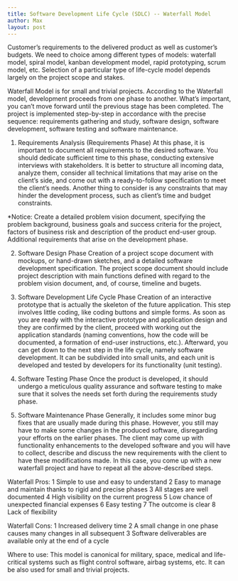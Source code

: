 ```yaml
---
title: Software Development Life Cycle (SDLC) -- Waterfall Model
author: Max
layout: post
---
```

Customer’s requirements to the delivered product as well as customer’s budgets. We need to choice among different types of models: waterfall model, spiral model, kanban development model, rapid prototyping, scrum model, etc. Selection of a particular type of life-cycle model depends largely on the project scope and stakes. 

Waterfall Model is for small and trivial projects. According to the Waterfall model, development proceeds from one phase to another. What’s important, you can’t move forward until the previous stage has been completed. The project is implemented step-by-step in accordance with the precise sequence: requirements gathering and study, software design, software development, software testing and software maintenance.


1. Requirements Analysis (Requirements Phase)
At this phase, it is important to document all requirements to the desired software. You should dedicate sufficient time to this phase, conducting extensive interviews with stakeholders. It is better to structure all incoming data, analyze them, consider all technical limitations that may arise on the client’s side, and come out with a ready-to-follow specification to meet the client’s needs. Another thing to consider is any constraints that may hinder the development process, such as client’s time and budget constraints.

*Notice: Create a detailed problem vision document, specifying the problem background, business goals and success criteria for the project, factors of business risk and description of the product end-user group. Additional requirements that arise on the development phase. 


2. Software Design Phase
Creation of a project scope document with mockups, or hand-drawn sketches, and a detailed software development specification. The project scope document should include project description with main functions defined with regard to the problem vision document, and, of course, timeline and bugets.


3. Software Development Life Cycle Phase
Creation of an interactive prototype that is actually the skeleton of the future application. This step involves little coding, like coding buttons and simple forms. As soon as you are ready with the interactive prototype and application design and they are confirmed by the client, proceed with working out the application standards (naming conventions, how the code will be documented, a formation of end-user instructions, etc.). Afterward, you can get down to the next step in the life cycle, namely software development. It can be subdivided into small units, and each unit is developed and tested by developers for its functionality (unit testing).


4. Software Testing Phase
Once the product is developed, it should undergo a meticulous quality assurance and software testing to make sure that it solves the needs set forth during the requirements study phase. 


5. Software Maintenance Phase
Generally, it includes some minor bug fixes that are usually made during this phase. However, you still may have to make some changes in the produced software, disregarding your efforts on the earlier phases. The client may come up with functionality enhancements to the developed software and you will have to collect, describe and discuss the new requirements with the client to have these modifications made. In this case, you come up with a new waterfall project and have to repeat all the above-described steps.


Waterfall Pros:	
1 Simple to use and easy to understand
2 Easy to manage and maintain thanks to rigid and precise phases
3 All stages are well documented
4 High visibility on the current progress
5 Low chance of unexpected financial expenses
6 Easy testing
7 The outcome is clear
8 Lack of flexibility

Waterfall Cons:
1 Increased delivery time
2 A small change in one phase causes many changes in all subsequent
3 Software deliverables are available only at the end of a cycle

Where to use:
This model is canonical for military, space, medical and life-critical systems such as flight control software, airbag systems, etc. It can be also used for small and trivial projects. 
